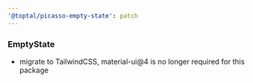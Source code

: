 ```yaml
---
'@toptal/picasso-empty-state': patch
---
```


### EmptyState

- migrate to TailwindCSS, material-ui@4 is no longer required for this package
